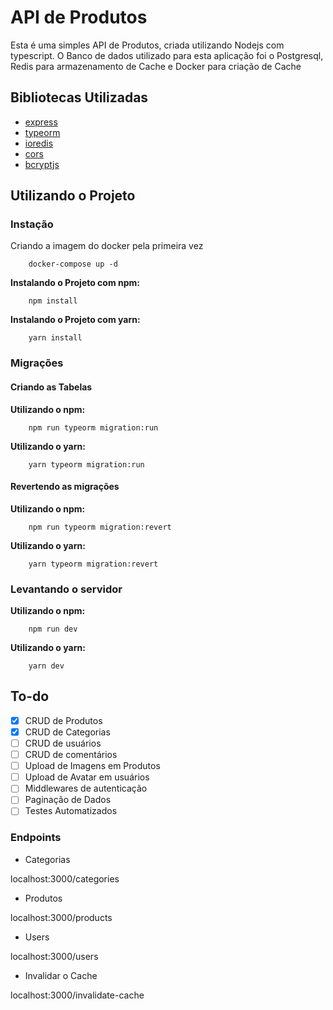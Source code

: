 # API de Produtos

Esta é uma simples API de Produtos, criada utilizando Nodejs com typescript. O Banco de dados utilizado para esta aplicação foi o Postgresql, Redis para armazenamento de Cache e 
Docker para criação de Cache


## Bibliotecas Utilizadas

- [express](https://www.npmjs.com/package/express)
- [typeorm](https://www.npmjs.com/package/typeorm)
- [ioredis](https://www.npmjs.com/package/ioredis)
- [cors](https://www.npmjs.com/package/cors)
- [bcryptjs](https://www.npmjs.com/package/bcryptjs)

## Utilizando o Projeto

### Instação

Criando a imagem do docker pela primeira vez

```
    docker-compose up -d
```

<b>Instalando o Projeto com npm:</b>

```
    npm install
```
<b>Instalando o Projeto com yarn:</b>

```
    yarn install
```

### Migrações

#### Criando as Tabelas

<b>Utilizando o npm:</b>

```
    npm run typeorm migration:run
```
<b>Utilizando o yarn:</b>

```
    yarn typeorm migration:run
```

#### Revertendo as migrações

<b>Utilizando o npm:</b>

```
    npm run typeorm migration:revert
```
<b>Utilizando o yarn:</b>

```
    yarn typeorm migration:revert
```

### Levantando o servidor

<b>Utilizando o npm:</b>

```
    npm run dev
```
<b>Utilizando o yarn:</b>

```
    yarn dev
```


## To-do

- [x] CRUD de Produtos
- [x] CRUD de Categorias
- [ ] CRUD de usuários
- [ ] CRUD de comentários
- [ ] Upload de Imagens em Produtos
- [ ] Upload de Avatar em usuários
- [ ] Middlewares de autenticação
- [ ] Paginação de Dados
- [ ] Testes Automatizados

### Endpoints

* Categorias

localhost:3000/categories

* Produtos

localhost:3000/products

* Users

localhost:3000/users

* Invalidar o Cache

localhost:3000/invalidate-cache